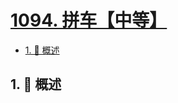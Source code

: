 # [1094. 拼车【中等】](https://github.com/Tdahuyou/TNotes.leetcode/tree/main/notes/1094.%20%E6%8B%BC%E8%BD%A6%E3%80%90%E4%B8%AD%E7%AD%89%E3%80%91)

<!-- region:toc -->

- [1. 📝 概述](#1--概述)

<!-- endregion:toc -->

## 1. 📝 概述
